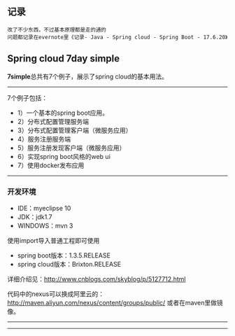 ## 记录
```
改了不少东西，不过基本原理都是走的通的
问题都记录在evernote里《记录- Java - Spring cloud - Spring Boot - 17.6.20》

```



## Spring cloud 7day simple

**7simple**总共有7个例子，展示了spring cloud的基本用法。

-------------------
7个例子包括：
* 1）一个基本的spring boot应用。
* 2）分布式配置管理服务端
* 3）分布式配置管理客户端（微服务应用）
* 4）服务注册服务端
* 5）服务注册发现客户端（微服务应用）
* 6）实现spring boot风格的web ui
* 7）使用docker发布应用

-------------------
### 开发环境
* IDE：myeclipse 10
* JDK：jdk1.7
* WINDOWS：mvn 3

使用import导入普通工程即可使用

* spring boot版本：1.3.5.RELEASE
* spring cloud版本：Brixton.RELEASE

详细介绍见：http://www.cnblogs.com/skyblog/p/5127712.html

代码中的nexus可以换成阿里云的：
http://maven.aliyun.com/nexus/content/groups/public/
或者在maven里做镜像。

-------------------
-------------------


